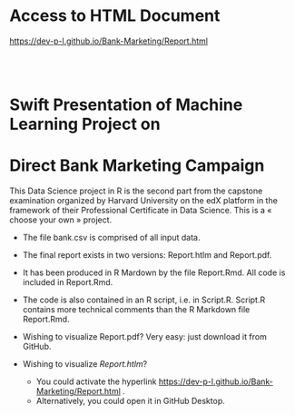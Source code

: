 # Access to HTML Document

https://dev-p-l.github.io/Bank-Marketing/Report.html

<br>
<br>

# Swift Presentation of Machine Learning Project on
# Direct Bank Marketing Campaign

This Data Science project in R is the second part from the capstone examination 
organized by Harvard University on the edX platform in the framework 
of their Professional Certificate in Data Science. This is a « choose your own » project. 


* The file bank.csv is comprised of all input data. 

* The final report exists in two versions: Report.htlm and Report.pdf.

* It has been produced in R Mardown by the file Report.Rmd. All code is included in Report.Rmd.

* The code is also contained in an R script, i.e. in Script.R. 
Script.R contains more technical comments than the R Markdown file Report.Rmd.

* Wishing to visualize Report.pdf? Very easy: just download it from GitHub. 

* Wishing to visualize *Report.htlm*?

  * You could activate the hyperlink https://dev-p-l.github.io/Bank-Marketing/Report.html .
  * Alternatively, you could open it in GitHub Desktop.
